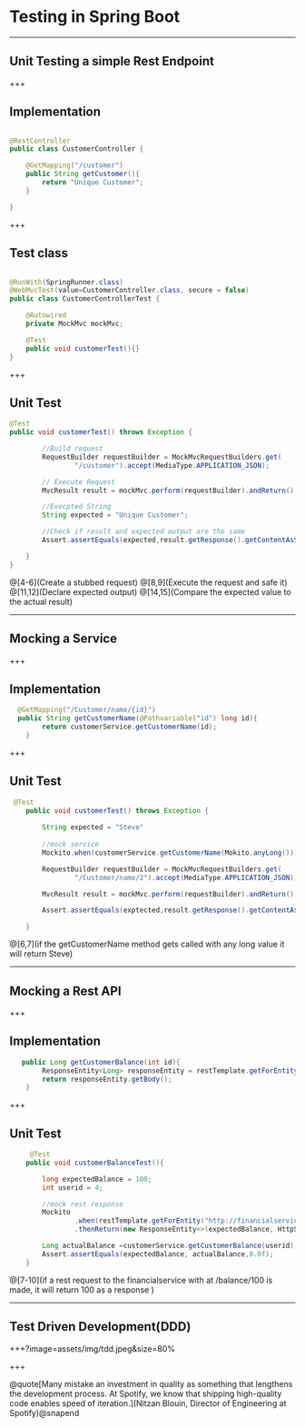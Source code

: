 # Testing in Spring Boot


---
## Unit Testing a simple Rest Endpoint


+++
## Implementation

```java

@RestController
public class CustomerController {

    @GetMapping("/customer")
    public String getCustomer(){
        return "Unique Customer";
    }

}

```
+++

## Test class

```java

@RunWith(SpringRunner.class)
@WebMvcTest(value=CustomerController.class, secure = false)
public class CustomerControllerTest {

    @Autowired
    private MockMvc mockMvc;

    @Test
    public void customerTest(){}
}
```

+++
## Unit Test


```java
@Test
public void customerTest() throws Exception {

        //Build request
        RequestBuilder requestBuilder = MockMvcRequestBuilders.get(
                "/customer").accept(MediaType.APPLICATION_JSON);

        // Execute Request
        MvcResult result = mockMvc.perform(requestBuilder).andReturn();

        //Execpted String
        String expected = "Unique Customer";

        //Check if result and expected output are the same
        Assert.assertEquals(expected,result.getResponse().getContentAsString());

    }
}
```
@[4-6](Create a stubbed request)
@[8,9](Execute the request and safe it)
@[11,12](Declare expected output)
@[14,15](Compare the expected value to the actual result)




---
## Mocking a Service
+++
## Implementation

``` java
  @GetMapping("/Customer/name/{id}")
  public String getCustomerName(@Pathvariable("id") long id){
        return customerService.getCustomerName(id);
    }

```

+++
## Unit Test

```java
 @Test
    public void customerTest() throws Exception {
        
        String expected = "Steve"
        
        //mock service
        Mockito.when(customerService.getCustomerName(Mokito.anyLong())).thenReturn(expected);

        RequestBuilder requestBuilder = MockMvcRequestBuilders.get(
                "/Customer/name/2").accept(MediaType.APPLICATION_JSON);

        MvcResult result = mockMvc.perform(requestBuilder).andReturn();

        Assert.assertEquals(exptected,result.getResponse().getContentAsString());

    }
```
@[6,7](if the getCustomerName method gets called with any long value it will return Steve)


---
## Mocking a Rest API


+++
## Implementation

``` java
   public Long getCustomerBalance(int id){
        ResponseEntity<Long> responseEntity = restTemplate.getForEntity("http://financialservice:8080/balance/"+String.valueOf(id), Long.class);
        return responseEntity.getBody();
    }
```
+++

## Unit Test

``` java
     @Test
    public void customerBalanceTest(){

        long expectedBalance = 100;
        int userid = 4;

        //mock rest response
        Mockito
                .when(restTemplate.getForEntity("http://financialservice:8080/balance/"+String.valueOf(userid)  ,Long.class))
                .thenReturn(new ResponseEntity<>(expectedBalance, HttpStatus.OK));

        Long actualBalance =customerService.getCustomerBalance(userid);
        Assert.assertEquals(expectedBalance, actualBalance,0.0f);
    }
```
@[7-10](if a rest request to the financialservice with at /balance/100 is made, it will return 100 as a response )


---
## Test Driven Development(DDD)

+++?image=assets/img/tdd.jpeg&size=80%


+++

 @quote[Many mistake an investment in quality as something that lengthens the development process. At Spotify, we know that shipping high-quality code enables speed of iteration.](Nitzan Blouin, Director of Engineering at Spotify)@snapend


